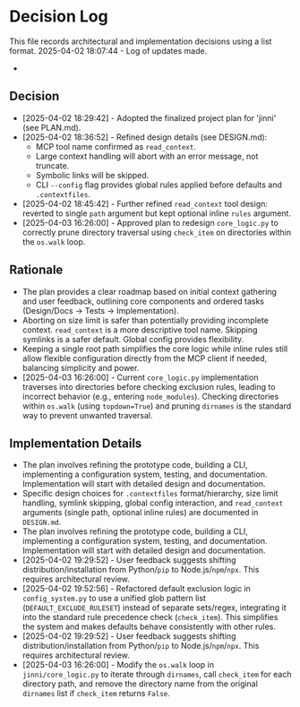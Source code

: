 # Decision Log

This file records architectural and implementation decisions using a list format.
2025-04-02 18:07:44 - Log of updates made.

*

## Decision

*   [2025-04-02 18:29:42] - Adopted the finalized project plan for 'jinni' (see PLAN.md).
*   [2025-04-02 18:36:52] - Refined design details (see DESIGN.md):
    *   MCP tool name confirmed as `read_context`.
    *   Large context handling will abort with an error message, not truncate.
    *   Symbolic links will be skipped.
    *   CLI `--config` flag provides global rules applied before defaults and `.contextfiles`.
*   [2025-04-02 18:45:42] - Further refined `read_context` tool design: reverted to single `path` argument but kept optional inline `rules` argument.
*   [2025-04-03 16:26:00] - Approved plan to redesign `core_logic.py` to correctly prune directory traversal using `check_item` on directories within the `os.walk` loop.

## Rationale

*   The plan provides a clear roadmap based on initial context gathering and user feedback, outlining core components and ordered tasks (Design/Docs -> Tests -> Implementation).
*   Aborting on size limit is safer than potentially providing incomplete context. `read_context` is a more descriptive tool name. Skipping symlinks is a safer default. Global config provides flexibility.
*   Keeping a single root path simplifies the core logic while inline rules still allow flexible configuration directly from the MCP client if needed, balancing simplicity and power.
*   [2025-04-03 16:26:00] - Current `core_logic.py` implementation traverses into directories before checking exclusion rules, leading to incorrect behavior (e.g., entering `node_modules`). Checking directories within `os.walk` (using `topdown=True`) and pruning `dirnames` is the standard way to prevent unwanted traversal.

## Implementation Details

*   The plan involves refining the prototype code, building a CLI, implementing a configuration system, testing, and documentation. Implementation will start with detailed design and documentation.
*   Specific design choices for `.contextfiles` format/hierarchy, size limit handling, symlink skipping, global config interaction, and `read_context` arguments (single path, optional inline rules) are documented in `DESIGN.md`.
*   The plan involves refining the prototype code, building a CLI, implementing a configuration system, testing, and documentation. Implementation will start with detailed design and documentation.
*   [2025-04-02 19:29:52] - User feedback suggests shifting distribution/installation from Python/`pip` to Node.js/`npm`/`npx`. This requires architectural review.
*   [2025-04-02 19:52:56] - Refactored default exclusion logic in `config_system.py` to use a unified glob pattern list (`DEFAULT_EXCLUDE_RULESET`) instead of separate sets/regex, integrating it into the standard rule precedence check (`check_item`). This simplifies the system and makes defaults behave consistently with other rules.
*   [2025-04-02 19:29:52] - User feedback suggests shifting distribution/installation from Python/`pip` to Node.js/`npm`/`npx`. This requires architectural review.
*   [2025-04-03 16:26:00] - Modify the `os.walk` loop in `jinni/core_logic.py` to iterate through `dirnames`, call `check_item` for each directory path, and remove the directory name from the original `dirnames` list if `check_item` returns `False`.